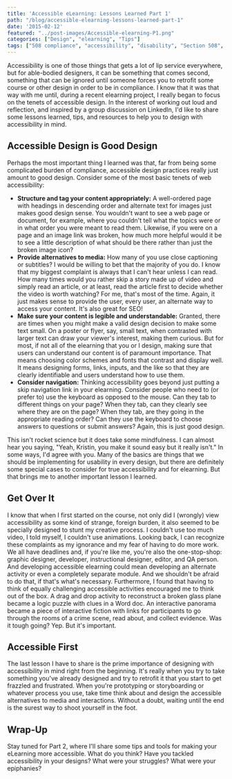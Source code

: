```yaml
---
title: 'Accessible eLearning: Lessons Learned Part 1'
path: "/blog/accessible-elearning-lessons-learned-part-1"
date: '2015-02-12'
featured: "../post-images/Accessible-elearning-P1.png"
categories: ["Design", "elearning", "Tips"]
tags: ["508 compliance", "accessibility", "disability", "Section 508", "usability"]
---
```


Accessibility is one of those things that gets a lot of lip service everywhere, but for able-bodied designers, it can be something that comes second, something that can be ignored until someone forces you to retrofit some course or other design in order to be in compliance. I know that it was that way with me until, during a recent elearning project, I really began to focus on the tenets of accessible design. In the interest of working out loud and reflection, and inspired by a group discussion on LinkedIn, I'd like to share some lessons learned, tips, and resources to help you to design with accessibility in mind.

## Accessible Design is Good Design

Perhaps the most important thing I learned was that, far from being some complicated burden of compliance, accessible design practices really just amount to good design. Consider some of the most basic tenets of web accessibility:

*   **Structure and tag your content appropriately:** A well-ordered page with headings in descending order and alternate text for images just makes good design sense. You wouldn't want to see a web page or document, for example, where you couldn't tell what the topics were or in what order you were meant to read them. Likewise, if you were on a page and an image link was broken, how much more helpful would it be to see a little description of what should be there rather than just the broken image icon?
*   **Provide alternatives to media:** How many of you use close captioning or subtitles? I would be willing to bet that the majority of you do. I know that my biggest complaint is always that I can't hear unless I can read. How many times would you rather skip a story made up of video and simply read an article, or at least, read the article first to decide whether the video is worth watching? For me, that's most of the time. Again, it just makes sense to provide the user, every user, an alternate way to access your content. It's also great for SEO!
*   **Make sure your content is legible and understandable:** Granted, there are times when you might make a valid design decision to make some text small. On a poster or flyer, say, small text, when contrasted with larger text can draw your viewer's interest, making them curious. But for most, if not all of the elearning that you or I design, making sure that users can understand our content is of paramount importance. That means choosing color schemes and fonts that contrast and display well. It means designing forms, links, inputs, and the like so that they are clearly identifiable and users understand how to use them.
*   **Consider navigation:** Thinking accessibility goes beyond just putting a skip navigation link in your elearning. Consider people who need to (or prefer to) use the keyboard as opposed to the mouse. Can they tab to different things on your page? When they tab, can they clearly see where they are on the page? When they tab, are they going in the appropriate reading order? Can they use the keyboard to choose answers to questions or submit answers? Again, this is just good design.

This isn't rocket science but it does take some mindfulness. I can almost hear you saying, "Yeah, Kristin, you make it sound easy but it really isn't." In some ways, I'd agree with you. Many of the basics are things that we should be implementing for usability in every design, but there are definitely some special cases to consider for true accessibility and for elearning. But that brings me to another important lesson I learned.

## Get Over It

I know that when I first started on the course, not only did I (wrongly) view accessibility as some kind of strange, foreign burden, it also seemed to be specially designed to stunt my creative process. I couldn't use too much video, I told myself, I couldn't use animations. Looking back, I can recognize these complaints as my ignorance and my fear of having to do more work. We all have deadlines and, if you're like me, you're also the one-stop-shop: graphic designer, developer, instructional designer, editor, and QA person. And developing accessible elearning could mean developing an alternate activity or even a completely separate module. And we shouldn't be afraid to do that, if that's what's necessary. Furthermore, I found that having to think of equally challenging accessible activities encouraged me to think out of the box. A drag and drop activity to reconstruct a broken glass plane became a logic puzzle with clues in a Word doc. An interactive panorama became a piece of interactive fiction with links for participants to go through the rooms of a crime scene, read about, and collect evidence. Was it tough going? Yep. But it's important.

## Accessible First

The last lesson I have to share is the prime importance of designing with accessibility in mind right from the beginning. It's really when you try to take something you've already designed and try to retrofit it that you start to get frazzled and frustrated. When you're prototyping or storyboarding or whatever process you use, take time think about and design the accessible alternatives to media and interactions. Without a doubt, waiting until the end is the surest way to shoot yourself in the foot.

## Wrap-Up

Stay tuned for Part 2, where I'll share some tips and tools for making your eLearning more accessible. What do you think? Have you tackled accessibility in your designs? What were your struggles? What were your epiphanies?
